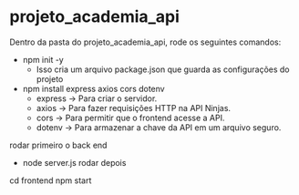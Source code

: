 # projeto_academia_api


Dentro da pasta do projeto_academia_api, rode os seguintes comandos:
- npm init -y 
    - Isso cria um arquivo package.json que guarda as configurações do projeto
- npm install express axios cors dotenv
    - express → Para criar o servidor.
    - axios → Para fazer requisições HTTP na API Ninjas.
    - cors → Para permitir que o frontend acesse a API.
    - dotenv → Para armazenar a chave da API em um arquivo seguro.


rodar primeiro o back end 
- node server.js
rodar depois 

cd frontend
npm start
